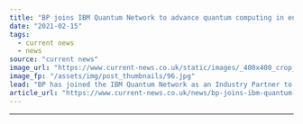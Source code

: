```yaml
---
title: "BP joins IBM Quantum Network to advance quantum computing in energy sector"
date: "2021-02-15"
tags: 
  - current news
  - news
source: "current news"
image_url: "https://www.current-news.co.uk/static/images/_400x400_crop_center-center/Titan_1_Wind_Farm_--_BP.jpg"
image_fp: "/assets/img/post_thumbnails/96.jpg"
lead: "​BP has joined the IBM Quantum Network as an Industry Partner to access quantum expertise, software and cloud-based access to the most advanced quantum computers."
article_url: "https://www.current-news.co.uk/news/bp-joins-ibm-quantum-network-to-advance-quantum-computing-in-energy-sector?utm_source=rss-feeds&utm_medium=rss&utm_campaign=rss"
---
```


---
